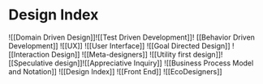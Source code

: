 # Design Index
![[Domain Driven Design]]![[Test Driven Development]]! [[Behavior Driven Development]] ![[UX]] ![[User Interface]] ![[Goal Directed Design]] ![[Interaction Design]] ![[Meta-designers]] ![[Utility first design]]![[Speculative design]]![[Appreciative Inquiry]] ![[Business Process Model and Notation]] ![[Design Index]] ![[Front End]] ![[EcoDesigners]]